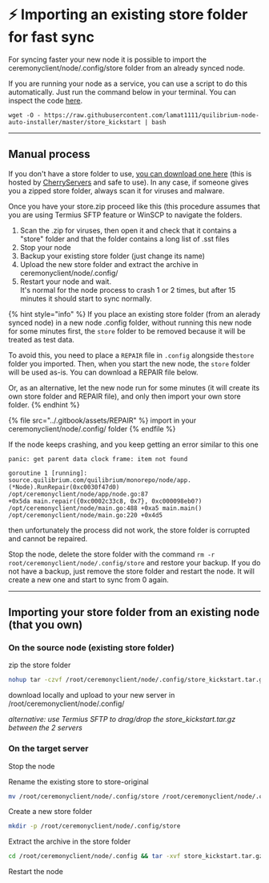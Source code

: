 # ⚡ Importing an existing store folder for fast sync

For syncing faster your new node it is possible to import the ceremonyclient/node/.config/store folder from an already synced node.

If you are running your node as a service,  you can use a script to do this automatically. Just run the command below in your terminal. You can inspect the code [here](https://github.com/lamat1111/Quilibrium-Node-Auto-Installer/blob/main/store\_kickstart).

```
wget -O - https://raw.githubusercontent.com/lamat1111/quilibrium-node-auto-installer/master/store_kickstart | bash
```

***

## Manual process

If you don't have a store folder to use, [you can download one here](https://snapshots.cherryservers.com/quilibrium/store.zip) (this is hosted by [CherryServers](https://iri.quest/cherryservers) and safe to use). In any case, if someone gives you a zipped store folder, always scan it for viruses and malware.

Once you have your store.zip proceed like this (this procedure assumes that you are using Termius SFTP feature or WinSCP to navigate the folders.

1. Scan the .zip for viruses, then open it and check that it contains a "store" folder and that the folder contains a long list of .sst files
2. Stop your node&#x20;
3. Backup your existing store folder (just change its name)
4. Upload the new store folder and extract the archive in ceremonyclient/node/.config/
5. Restart your node and wait. \
   It's normal for the node process to crash 1 or 2 times, but after 15 minutes it should start to sync normally.

{% hint style="info" %}
If you place an existing store folder (from an alerady synced node) in a new node .config folder, without running this new node for some minutes first, the `store` folder to be removed because it will be treated as test data.

To avoid this, you need to place a `REPAIR` file in `.config` alongside the`store` folder you imported. Then, when you start the new node, the `store` folder will be used as-is. You can download a REPAIR file below.

Or, as an alternative, let the new node run for some minutes (it will create its own store folder and REPAIR file), and only then import your own store folder.
{% endhint %}

{% file src="../.gitbook/assets/REPAIR" %}
import in your ceremonyclient/node/.config/ folder
{% endfile %}

If the node keeps crashing, and you keep getting an error similar to this one

```
panic: get parent data clock frame: item not found

goroutine 1 [running]: source.quilibrium.com/quilibrium/monorepo/node/app.
(*Node).RunRepair(0xc0030f47d0) /opt/ceremonyclient/node/app/node.go:87 
+0x5da main.repair({0xc0002c33c8, 0x7}, 0xc000098eb0?) 
/opt/ceremonyclient/node/main.go:488 +0xa5 main.main() 
/opt/ceremonyclient/node/main.go:220 +0x4d5
```

then unfortunately the process did not work, the store folder is corrupted and cannot be repaired.&#x20;

Stop the node, delete the store folder with the command `rm -r root/ceremonyclient/node/.config/store` and restore your backup. If you do not have a backup, just remove the store folder and restart the node. It will create  a new one and start to sync from 0 again.

***

## Importing your store folder from an existing node (that you own)

### On the source node (existing store folder)

zip the store folder

```bash
nohup tar -czvf /root/ceremonyclient/node/.config/store_kickstart.tar.gz -C /root/ceremonyclient/node/.config/store .
```

download locally and upload to your new server in /root/ceremonyclient/node/.config/&#x20;

_alternative: use Termius SFTP to drag/drop the store\_kickstart.tar.gz between the 2 servers_

### **On the target server**

Stop the node

Rename the existing store to store-original

```bash
mv /root/ceremonyclient/node/.config/store /root/ceremonyclient/node/.config/store-original
```

Create a new store folder

```bash
mkdir -p /root/ceremonyclient/node/.config/store
```

Extract the archive in the store folder

```bash
cd /root/ceremonyclient/node/.config && tar -xvf store_kickstart.tar.gz -C store
```

Restart the node
